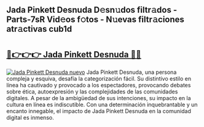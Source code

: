 ## Jada Pinkett Desnuda D𝚎sn𝚞dos filtr𝚊dos - Parts-7sR Vid𝚎os f𝚘tos - N𝚞evas filtr𝚊ciones atr𝚊ctivas cub1d

# <h2><a href="http://mb74y3.tromn.icu/?c=Jada+Pinkett+Desnuda">🔗👉👉👉 Jada Pinkett Desnuda 🔗🔗</a></h2>

[![Jada Pinkett Desnuda nuevo](https://i.imgur.com/pEAQMta.gif)](http://mb74y3.tromn.icu/?c=Jada+Pinkett+Desnuda)
Jada Pinkett Desnuda, una persona compleja y esquiva, desafía la categorización fácil. Su distintivo estilo en línea ha cautivado y provocado a los espectadores, provocando debates sobre ética, autoexpresión y las complejidades de las comunidades digitales. A pesar de la ambigüedad de sus intenciones, su impacto en la cultura en línea es indiscutible. Con una determinación inquebrantable y un encanto innegable, el impacto de Jada Pinkett Desnuda en la comunidad digital es inmenso.
